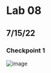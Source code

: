 # Lab 08 
## 7/15/22

### Checkpoint 1

![image](https://user-images.githubusercontent.com/57297201/179283830-d3e29f70-e0bf-4025-ae98-e3db744e2cc3.png)

